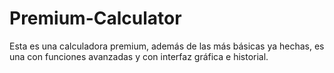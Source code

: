 # Premium-Calculator
Esta es una calculadora premium, además de las más básicas ya hechas, es una con funciones avanzadas y con interfaz gráfica e historial.

